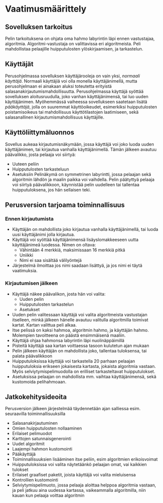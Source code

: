 # Vaatimusmäärittely

## Sovelluksen tarkoitus
Pelin tarkoituksena on ohjata oma hahmo labyrintin läpi ennen vastustajaa, algoritmia. Algoritmi-vastustaja on valittavissa eri algoritmeista. Peli mahdollistaa pelaajille huipputulosten ylöskirjaamisen, ja tarkastelun.

## Käyttäjät
Perusohjelmassa sovelluksen käyttäjärooleja on vain yksi, *normaali käyttäjä*. Normaali käyttäjiä voi olla monella käyttäjänimellä, mutta perusohjelmaan ei ainakaan aluksi toteutetta erityistä salasanakirjautumismahdollisuutta. Perusohjelmassa käyttäjä syöttää sovelluksen aloitusruudulla, joko vanhan käyttäjänimensä, tai luo uuden käyttäjänimen. Myöhemmässä vaiheessa sovellukseen saatetaan lisätä *pääkäyttäjä*, jolla on suuremmat käyttöoikeudet, esimerkiksi huipputulosten poistamisoikeus tai mahdollisuus käyttötilastojen laatimiseen, sekä salasanallinen kirjautumismahdollisuus käyttäjille.

## Käyttöliittymäluonnos
Sovellus aukeaa kirjautumisnäkymään, jossa käyttäjä voi joko luoda uuden käyttäjänimen, tai kirjautua vanhalla käyttäjänimellä. Tämän jälkeen avautuu päävalikko, josta pelaaja voi siirtyä:
* Uuteen peliin
* Huipputulosten tarkasteluun
* Asetuksiin
Pelinäkymä on symmetrinen labyrintti, jossa pelaajan sekä algoritmin lähdön ja maalin paikka voi vaihdella. Pelin päätyttyä pelaaja voi siirtyä päävalikkoon, käynnistää pelin uudelleen tai tallentaa huipputuloksena, jos hän sellaisen teki.

## Perusversion tarjoama toiminnallisuus

### Ennen kirjautumista
* Käyttäjän on mahdollista joko kirjautua vanhalla käyttäjänimellä, tai luoda uusi käyttäjänimi jolla kirjautua.
* Käyttäjä voi syöttää käyttäjänimensä lisäyslomakkeeseen uutta käyttäjänimeä luodessa. Nimen on oltava:
	* Vähintään 4 merkkiä, maksimissaan 16 merkkiä pitkä
	* Uniikki
	* Nimi ei saa sisältää välilyöntejä
* Järjestelmä ilmoittaa jos nimi saadaan lisättyä, ja jos nimi ei täytä vaatimuksia.

### Kirjautumisen jälkeen
* Käyttäjä näkee päävalikon, josta hän voi valita:
	* Uuden pelin
	* Huipputulosten tarkastelun
	* Asetukset
* Uuden pelin valitessaan käyttäjä voi valita algoritmeista vastustajan itselleen, minkä jälkeen hänelle avautuu valitulla algoritmilla toimivat kartat. Kartan valittua peli alkaa.
* Itse pelissä on kaksi hahmoa, algoritmin hahmo, ja käyttäjän hahmo. Molempien tavoitteena on päästä ensimmäisenä maaliin.
* Käyttäjä ohjaa hahmonsa labyrintin läpi nuolinäppäimillä
* Pisteitä käyttäjä saa kartan voittaessa tasoon kulutetun ajan mukaan
* Pelin jälkeen käyttäjän on mahdollista joko, tallentaa tuloksensa, tai palata päävalikkoon
* Huipputuloksissa käyttäjä voi tarkastella 20 parhaan pelaajan huipputuloksia erikseen jokaisesta kartasta, jokaista algoritmia vastaan. Myös selviytymispelimuodolla on erilliset tarkasteltavat huipputulokset.
* Asetuksissa pelaajan on mahdollista mm. vaihtaa käyttäjänimensä, sekä kustomoida pelihahmoaan.

## Jatkokehitysideoita

Perusversion jälkeen järjestelmää täydennetään ajan salliessa esim. seuraavilla toiminnallisuuksilla
* Salasanakirjautuminen
* Omien huipputulosten nollaaminen
* Erilaiset pelimuodot
* Karttojen satunnaisgenerointi
* Uudet algoritmit
* Laajempi hahmon kustomointi
* Pääkäyttäjä
* Toiminnallisuuksien lisääminen itse peliin, esim algoritmien erikoisvoimat
* Huipputuloksissa voi valita näytetäänkö pelaajan omat, vai kaikkien tulokset
* Erilaiset graafiset paketit, joista käyttäjä voi valita mieluisensa
* Kontrollien kustomointi
* Selviytymispelimuoto, jossa pelaaja aloittaa helppoa algoritmia vastaan, ja peli jatkuu aina uudessa kartassa, vaikeammalla algoritmilla, niin kauan kun pelaaja voittaa algoritmin

